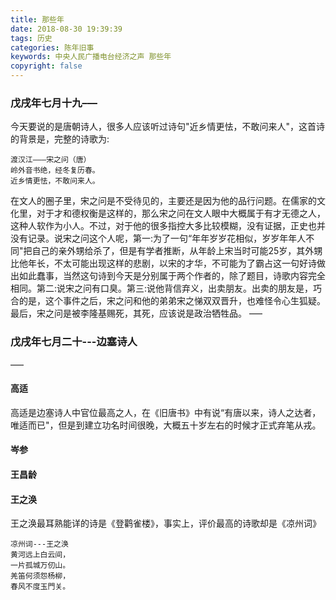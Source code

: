 ```yaml
---
title: 那些年
date: 2018-08-30 19:39:39
tags: 历史
categories: 陈年旧事
keywords: 中央人民广播电台经济之声 那些年
copyright: false
---
```

### 戊戌年七月十九–––
今天要说的是唐朝诗人，很多人应该听过诗句"近乡情更怯，不敢问来人"，这首诗的背景是，完整的诗歌为:
```
渡汉江–––宋之问（唐）
岭外音书绝，经冬复历春。
近乡情更怯，不敢问来人。
```
在文人的圈子里，宋之问是不受待见的，主要还是因为他的品行问题。在儒家的文化里，对于才和德权衡是这样的，那么宋之问在文人眼中大概属于有才无德之人，这种人软作为小人。不过，对于他的很多指控大多比较模糊，没有证据，正史也并没有记录。说宋之问这个人呢，第一:为了一句“年年岁岁花相似，岁岁年年人不同"把自己的亲外甥给杀了，但是有学者推断，从年龄上宋当时可能25岁，其外甥比他年长，不太可能出现这样的悲剧，以宋的才华，不可能为了霸占这一句好诗做出如此蠢事，当然这句诗到今天是分别属于两个作者的，除了题目，诗歌内容完全相同。第二:说宋之问有口臭。第三:说他背信弃义，出卖朋友。出卖的朋友是，巧合的是，这个事件之后，宋之问和他的弟弟宋之悌双双晋升，也难怪令心生狐疑。最后，宋之问是被李隆基赐死，其死，应该说是政治牺牲品。
–––
### 戊戌年七月二十---边塞诗人
–––
#### 高适
高适是边塞诗人中官位最高之人，在《旧唐书》中有说“有唐以来，诗人之达者，唯适而已"，但是到建立功名时间很晚，大概五十岁左右的时候才正式弃笔从戎。
#### 岑参
#### 王昌龄
#### 王之涣
王之涣最耳熟能详的诗是《登鹳雀楼》，事实上，评价最高的诗歌却是《凉州词》
```
凉州词---王之涣
黄河远上白云间，
一片孤城万仞山。
羌笛何须怨杨柳，
春风不度玉門关。
```


